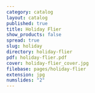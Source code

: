 ```yaml
---
category: catalog
layout: catalog
published: true
title: Holiday Flier
show_products: false
spread: true
slug: holiday
directory: holiday-flier
pdf: holiday-flier.pdf
cover: holiday-flier_cover.jpg
filebase: pages/holiday-flier
extension: jpg
numslides: "2"
---
```


